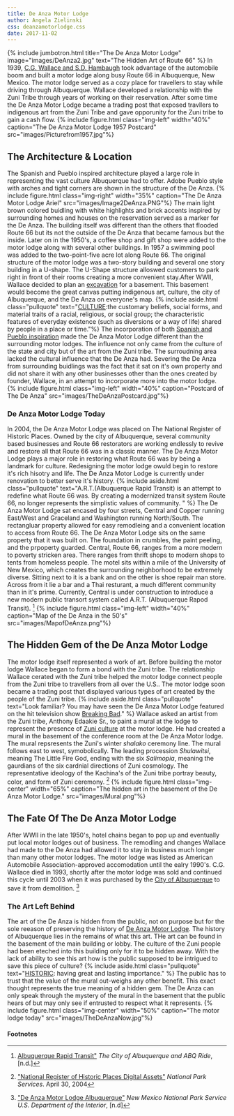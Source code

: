 ```yaml
---
title: De Anza Motor Lodge
author: Angela Zielinski
css: deanzamotorlodge.css
date: 2017-11-02
---
```

{% include jumbotron.html
title="The De Anza Motor Lodge"
image="images/DeAnza2.jpg"
text="The Hidden Art of Route 66"
%} 
In 1939, [C.G. Wallace and S.D. Hambaugh](https://www.nps.gov/nr/travel/route66/de_anza_motor_lodge_albuquerque.html) took advantage of the automobile boom and built a motor lodge along busy Route 66 in Albuquerque, New Mexico. The motor lodge served as a cozy place for travellers to stay while driving through Albuquerque. Wallace developed a relationship with the Zuni Tribe through years of working on their reservation. After some time the De Anza Motor Lodge became a trading post that exposed travllers to indigenous art from the Zuni Tribe and gave opporunity for the Zuni tribe to gain a cash flow. 
{% include figure.html
  class="img-left"
  width="40%"
  caption="The De Anza Motor Lodge 1957 Postcard"
  src="images/Picturefrom1957.jpg"%}
## The Architecture & Location
The Spanish and Pueblo inspired architecture played a large role in representing the vast culture Albuquerque had to offer. Adobe Pueblo style with arches and tight corners are shown in the structure of the De Anza.
{% include figure.html
  class="img-right"
  width="35%"
  caption="The De Anza Motor Lodge Ariel"
  src="images/Image2DeAnza.PNG"%}
The main light brown colored buidling with white highlights and brick accents inspired by surrounding homes and houses on the reservation served as a marker for the De Anza.
The building itself was different than the others that flooded Route 66 but its not the outside of the De Anza that became famous but the inside.
Later on in the 1950's, a coffee shop and gift shop were added to the motor lodge along with several other buildings. In 1957 a swimming pool was added to the two-point-five acre lot along Route 66. The original structure of the motor lodge was a two-story building and several one story building in a U-shape. The U-Shape structure alloswed customers to park right in front of their rooms creating a more convenient stay.After WWII, Wallace decided to plan an [excavation](https://www.nps.gov/nr/travel/route66/de_anza_motor_lodge_albuquerque.html) for a basement. This basement would become the great canvas putting indigenous art, culture, the city of Albuquerque, and the De Anza on everyone's map. 
{% include aside.html
  class="pullquote"
  text="[CULTURE](https://www.merriam-webster.com/dictionary/culture):the customary beliefs, social forms, and material traits of a racial, religious, or social group; the characteristic features of everyday existence (such as diversions or a way of life) shared by people in a place or time."%} 
The incorporation of both [Spanish and Pueblo inspiration](https://www.nps.gov/nr/travel/route66/de_anza_motor_lodge_albuquerque.html) made the De Anza Motor Lodge different than the surrounding motor lodges. The influence not only came from the culture of the state and city but of the art from the Zuni tribe. The surroudning area lacked the cultural influence that the De Anza had. Severing the De Anza from surrounding buidlings was the fact that it sat on it's own property and did not share it with any other businesses other than the ones created by founder, Wallace, in an attempt to incorporate more into the motor lodge.
{% include figure.html
  class="img-left"
  width="40%"
  caption="Postcard of The De Anza"
  src="images/TheDeAnzaPostcard.jpg"%} 
### De Anza Motor Lodge Today
In 2004, the De Anza Motor Lodge was placed on The National Register of Historic Places. Owned by the city of Albuquerque, several community based businesses and Route 66 restorators are working endlessly to revive and restore all that Route 66 was in a classic manner. The De Anza Motor Lodge plays a major role in restoring what Route 66 was by being a landmark for culture. Redesigning the motor lodge owuld begin to restore it's rich hisotry and life. The De Anza Motor Lodge is currently under renovation to better serve it's history.
{% include aside.html
  class="pullquote"
  text="A.R.T.(Albuquerque Rapid Transit) is an attempt to redefine what Route 66 was. By creating a modernized transit system Route 66, no longer represents the simplistic values of community. "
  %}
The De Anza Motor Lodge sat encased by four streets, Central and Copper running East/West and Graceland and Washington running North/South. The rectangluar property allowed for easy remodleing and a convenient location to access from Route 66.
The De Anza Motor Lodge sits on the same property that it was built on. The foundation in crumbles, the paint peeling, and the prpoperty guarded. Central, Route 66, ranges from a more modern to poverty stricken area. There ranges from thrift shops to modern shops to tents from homeless people. The motel sits within a mile of the University of New Mexico, which creates the surrounding neighborhood to be extremely diverse. Sitting next to it is a bank and on the other is shoe repair man store. Across from it lie a bar and a Thai resturant, a much different community than in it's prime. Currently, Central is under construction to introduce a new modern public transort system called A.R.T. (Albuquerque Rapod Transit). [^source3]
{% include figure.html
  class="img-left"
  width="40%"
  caption="Map of the De Anza in the 50's"
  src="images/MapofDeAnza.png"%}
## The Hidden Gem of the De Anza Motor Lodge
The motor lodge itself represented a work of art. Before building the motor lodge Wallace began to form a bond with the Zuni tribe. The relationship Wallace cerated with the Zuni tribe helped the motor lodge connect people from the Zuni tribe to travellers from all over the U.S.. The motor lodge soon became a trading post that displayed various types of art created by the people of the Zuni tribe.
{% include aside.html
  class="pullquote"
  text="Look familiar? You may have seen the De Anza Motor Lodge featured on the hit television show [Breaking Bad](http://www.route66news.com/2017/05/24/redevelopment-de-anza-motor-lodge/)."
  %}
Wallace asked an artist from the Zuni tribe, Anthony Edaakie Sr., to paint a mural at the lodge to represent the presence of [Zuni culture](https://npgallery.nps.gov/NRHP/AssetDetail?assetID=1652f5f1-4ba9-4355-9a4b-4cecf5f17aa4) at the motor lodge. He had created a mural in the basement of the conference room at the De Anza Motor lodge. The mural repsresents the Zuni's winter *shalako* ceremony line. The mural follows east to west, symobolically. The leading procession *Shulawitsi*, meaning The Little Fire God, ending with the six *Salimopia*, meaning the gaurdians of the six cardnial directions of Zuni cosmology. The representative ideology of the Kachina's of the Zuni tribe portray beauty, color, and form of Zuni ceremony. [^source]
 {% include figure.html
  class="img-center"
  width="65%"
  caption="The hidden art in the basement of the De Anza Motor Lodge."
  src="images/Mural.png"%}
## The Fate Of The De Anza Motor Lodge
After WWII in the late 1950's, hotel chains began to pop up and eventually put local motor lodges out of business. The remodling and changes Wallace had made to the De Anza had allowed it to stay in business much longer than many other motor lodges. The motor lodge was listed as American Automobile Association-approved accomodation until the ealry 1990's. C.G. Wallace died in 1993, shortly after the motor lodge was sold and continued this cycle until 2003 when it was purchased by the [City of Albuquerque](https://www.cabq.gov/planning/boards-commissions/landmarks-urban-conservation-commission/historic-landmarks) to save it from demolition. [^source2]
### The Art Left Behind
The art of the De Anza is hidden from the public, not on purpose but for the sole reeason of preserving the history of [De Anza Motor Lodge](http://www.route66news.com/2017/05/24/redevelopment-de-anza-motor-lodge/). The history of Albuquerque lies in the remains of what this art. THe art can be found in the basement of the main building or lobby.
The culture of the Zuni people had been eteched into this building only for it to be hidden away. With the lack of ability to see this art how is the public supposed to be intrigued to save this piece of culture? 
{% include aside.html
  class="pullquote"
  text="[HISTORIC](https://www.merriam-webster.com/dictionary/historic): having great and lasting importance."
 %} 
The public has to trust that the value of the mural out-weighs any other benefit. This exact thought represents the true meaning of a hidden gem. The De Anza can only speak through the mystery of the mural in the basement that the public hears of but may only see if entrusted to respect what it represents.
{% include figure.html
  class="img-center"
  width="50%"
  caption="The motor lodge today"
  src="images/TheDeAnzaNow.jpg"%}
#### Footnotes
[^source]: ["National Register of Historic Places Digital Assets"](https://npgallery.nps.gov/NRHP/AssetDetail?assetID=1652f5f1-4ba9-4355-9a4b-4cecf5f17aa4) *National Park Services*. April 30, 2004
[^source2]: ["De Anza Motor Lodge Albuquerque"](https://www.nps.gov/nr/travel/route66/de_anza_motor_lodge_albuquerque.html) *New Mexico National Park Service U.S. Department of the Interior*, [n.d]
[^source3]: [Albuquerque Rapid Transit"](http://www.brtabq.com/AboutART) *The City of Albuquerque and ABQ Ride*, [n.d.] 
